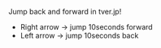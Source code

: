 Jump back and forward in tver.jp!

* Right arrow -> jump 10seconds forward
* Left arrow -> jump 10seconds back
